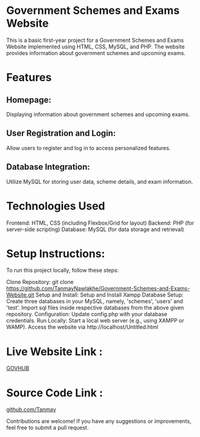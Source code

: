 # Government Schemes and Exams Website
This is a basic first-year project for a Government Schemes and Exams Website implemented using HTML, CSS, MySQL, and PHP. The website provides information about government schemes and upcoming exams.

# Features
## Homepage: 
Displaying information about government schemes and upcoming exams.
## User Registration and Login: 
Allow users to register and log in to access personalized features.
## Database Integration: 
Utilize MySQL for storing user data, scheme details, and exam information.

# Technologies Used
Frontend: HTML, CSS (including Flexbox/Grid for layout)
Backend: PHP (for server-side scripting)
Database: MySQL (for data storage and retrieval)

# Setup Instructions:
To run this project locally, follow these steps:

Clone Repository: git clone https://github.com/TanmayNawlakhe/Government-Schemes-and-Exams-Website.git
Setup and Install: Setup and Install Xampp
Database Setup: Create three databases in your MySQL, namely, 'schemes', 'users' and 'test'. Import sql files inside respective databases from the above given repository.
Configuration: Update config.php with your database credentials.
Run Locally: Start a local web server (e.g., using XAMPP or WAMP).
Access the website via http://localhost/Untitled.html

# Live Website Link : 
[GOVHUB](govhub.000webhostapp.com)
# Source Code Link : 
[github.com/Tanmay](https://github.com/TanmayNawlakhe/Government-Schemes-and-Exams-Website)

Contributions are welcome! If you have any suggestions or improvements, feel free to submit a pull request.
